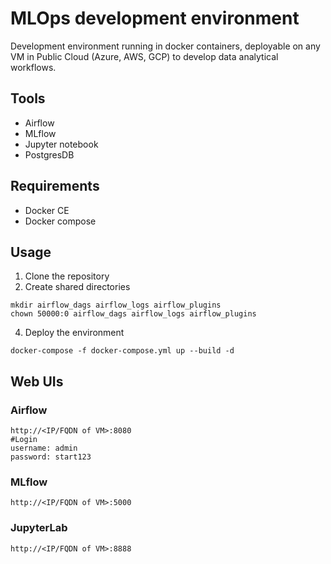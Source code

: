 # MLOps development environment
Development environment running in docker containers, deployable on any VM in Public Cloud (Azure, AWS, GCP) to develop data analytical workflows.
## Tools
- Airflow
- MLflow
- Jupyter notebook
- PostgresDB
## Requirements
- Docker CE
- Docker compose
## Usage
1. Clone the repository
2. Create shared directories
```
mkdir airflow_dags airflow_logs airflow_plugins
chown 50000:0 airflow_dags airflow_logs airflow_plugins
```
4. Deploy the environment
```
docker-compose -f docker-compose.yml up --build -d
```
## Web UIs
### Airflow
```
http://<IP/FQDN of VM>:8080
#Login
username: admin
password: start123
```
### MLflow
```
http://<IP/FQDN of VM>:5000
```
### JupyterLab
```
http://<IP/FQDN of VM>:8888
```

